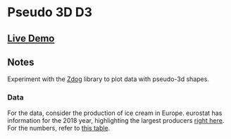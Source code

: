 # Pseudo 3D D3

## [Live Demo](https://codepen.io/borntofrappe/pen/yLeBLYX)

## Notes

Experiment with the [Zdog](http://zzz.dog/) library to plot data with pseudo-3d shapes.

### Data

For the data, consider the production of ice cream in Europe. eurostat has information for the 2018 year, highlighting the largest producers [right here](https://ec.europa.eu/eurostat/en/web/products-eurostat-news/-/DDN-20190826-1). For the numbers, refer to [this table](https://appsso.eurostat.ec.europa.eu/nui/show.do?query=BOOKMARK_DS-066341_QID_2364182F_UID_-3F171EB0&layout=INDICATORS,C,X,0;DECL,L,Y,0;PRCCODE,B,Z,0;PERIOD,L,Z,1;&zSelection=DS-066341PERIOD,201852;DS-066341PRCCODE,10521000;&rankName1=PRCCODE_1_0_-1_2&rankName2=PERIOD_1_0_0_0&rankName3=INDICATORS_1_2_0_0&rankName4=DECL_1_0_0_1&sortR=ASC_-1_FIRST&rStp=&cStp=&rDCh=&cDCh=&rDM=true&cDM=true&footnes=false&empty=false&wai=false&time_mode=ROLLING&time_most_recent=false&lang=EN&cfo=%23%23%23%2C%23%23%23.%23%23%23).

